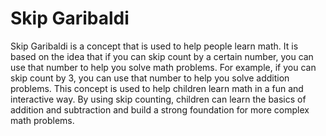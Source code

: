 # Skip Garibaldi

Skip Garibaldi is a concept that is used to help people learn math. It is based on the idea that if you can skip count by a certain number, you can use that number to help you solve math problems. For example, if you can skip count by 3, you can use that number to help you solve addition problems. This concept is used to help children learn math in a fun and interactive way. By using skip counting, children can learn the basics of addition and subtraction and build a strong foundation for more complex math problems.
